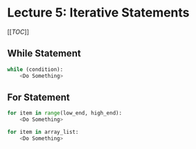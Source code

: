 # Lecture 5: Iterative Statements

[[_TOC_]]

## While Statement

```python
while (condition):
    <Do Something>
```

## For Statement
```python
for item in range(low_end, high_end):
    <Do Something>
```

```python
for item in array_list:
    <Do Something>
```